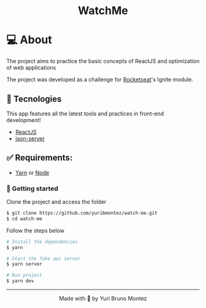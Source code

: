 <h1 align="center">
  WatchMe
</h1>

# 💻 About

The project aims to practice the basic concepts of ReactJS and optimization of web applications

The project was developed as a challenge for [Rocketseat](https://rocketseat.com.br)'s Ignite module.

## 🧪 Tecnologies

This app features all the latest tools and practices in front-end development!

- [ReactJS](https://reactjs.org/)
- [json-server](https://www.npmjs.com/package/json-server)

## ✅ Requirements:

- [Yarn](https://yarnpkg.com) or [Node](https://nodejs.org/en/)

### 🚀  Getting started

Clone the project and access the folder

```bash
$ git clone https://github.com/yuribmontez/watch-me.git
$ cd watch-me
```

Follow the steps below
```bash
# Install the dependencies
$ yarn

# Start the fake api server
$ yarn server

# Run project
$ yarn dev
```
---
<p align="center">
    Made with 💜 by Yuri Bruno Montez
</p>
